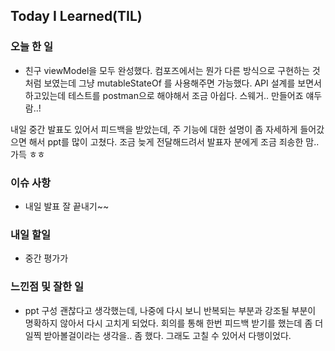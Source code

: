 


## Today I Learned(TIL)

### 오늘 한 일
- 친구 viewModel을 모두 완성했다. 컴포즈에서는 뭔가 다른 방식으로 구현하는 것 처럼 보였는데 그냥 mutableStateOf 를 사용해주면 가능했다.
API 설계를 보면서 하고있는데 테스트를 postman으로 해야해서 조금 아쉽다.
스웨거.. 만들어죠 얘두람..!

내일 중간 발표도 있어서 피드백을 받았는데, 주 기능에 대한 설명이 좀 자세하게 들어갔으면 해서 ppt를 많이 고쳤다.
조금 늦게 전달해드려서 발표자 분에게 조금 죄송한 맘..가득 ㅎㅎ


### 이슈 사항
- 내일 발표 잘 끝내기~~

### 내일 할일
- 중간 평가가

### 느낀점 및 잘한 일
- ppt 구성 괜찮다고 생각했는데, 나중에 다시 보니 반복되는 부분과 강조될 부분이 명확하지 않아서 다시 고치게 되었다.
회의를 통해 한번 피드백 받기를 했는데 좀 더 일찍 받아볼걸이라는 생각을.. 좀 했다. 그래도 고칠 수 있어서 다행이었다.
